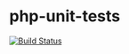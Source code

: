 # php-unit-tests

[![Build Status](https://travis-ci.org/Sylv0/php-unit-tests.svg?branch=master)](https://travis-ci.org/Sylv0/php-unit-tests)
